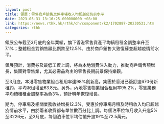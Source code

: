 ```yaml
---
layout: post
title: 領展：零售商戶銷售及停車場收入均超越疫情前水平
date: 2023-05-31 13:16:25.000000000 +08:00
link: https://news.rthk.hk/rthk/ch/component/k2/1702887-20230531.htm
categories: rthk
---
```


領展公布截至3月底的全年業績，旗下香港零售資產平均續租租金調整率升至7.1%；整體租金對銷售額比例跌至12.5%，由於商戶銷售大致復蘇並超越疫情前水平。

領展預計，消費券及最低工資上調，將為本地消費注入動力，推動商戶銷售額增長，集團對零售業，尤其必需品為主的零售長期前景保持樂觀。

至3月底，本港零售物業組合租用率達98%創新高，集團於香港已簽訂逾670份新租約，平均呎租增至63.8元。另外，內地零售物業組合租用率95.2%，零售業務平均續租租金調整率為負3%，預計明年恢復增長。

期內，停車場及相關業務收益增長12.3%，受惠於停車場月租及時租收入均已超越疫情前水平，由於兩者收費都有單位數百分比上調。每個泊車位每月收入升逾5%至3226元，至3月底，每個泊車位平均估值升逾19%至72.5萬元。
